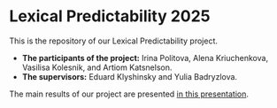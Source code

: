 # Lexical Predictability 2025

This is the repository of our Lexical Predictability project.

- **The participants of the project:** Irina Politova, Alena Kriuchenkova, Vasilisa Kolesnik, and Artiom Katsnelson.
- **The supervisors:** Eduard Klyshinsky and Yulia Badryzlova.

The main results of our project are presented [in this presentation](https://docs.google.com/presentation/d/1etDsNkklAisZ14ULzQvV1t-TWNEAe7mBcz88DCINbqw/edit?usp=sharing).
